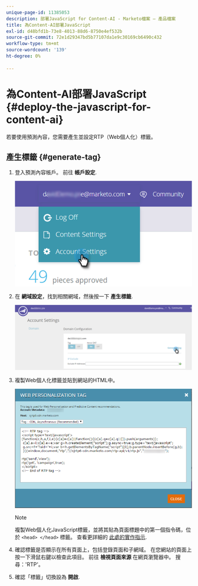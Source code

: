```yaml
---
unique-page-id: 11385053
description: 部署JavaScript for Content-AI - Marketo檔案 — 產品檔案
title: 為Content-AI部署JavaScript
exl-id: d48bfd1b-73e8-4013-88d6-8750e4ef532b
source-git-commit: 72e1d29347bd5b77107da1e9c30169cb6490c432
workflow-type: tm+mt
source-wordcount: '139'
ht-degree: 0%

---
```


# 為Content-AI部署JavaScript {#deploy-the-javascript-for-content-ai}

若要使用預測內容，您需要產生並設定RTP（Web個人化）標籤。

## 產生標籤 {#generate-tag}

1. 登入預測內容帳戶。 前往 **帳戶設定**.

   ![](assets/settings-dropdown-account-hands.png)

1. 在 **網域設定**，找到相關網域，然後按一下 **產生標籤**.

   ![](assets/generate-tag.png)

1. 複製Web個人化標籤並貼到網站的HTML中。

   ![](assets/web-personalization-tag.png)

   >[!NOTE]
   >
   >複製Web個人化JavaScript標籤，並將其貼為頁面標題中的第一個指令碼，位於 `<head> </head>` 標籤。 查看更詳細的 [此處的實作指示](/help/marketo/product-docs/web-personalization/rtp-tag-implementation/deploy-the-rtp-javascript.md).

1. 確認標籤是否顯示在所有頁面上，包括登錄頁面和子網域。 在您網站的頁面上按一下滑鼠右鍵以檢查此項目。 前往 **檢視頁面來源** 在網頁瀏覽器中。 搜尋：&#39;RTP&#39;。

1. 確認「標籤」切換設為 **開啟**.
